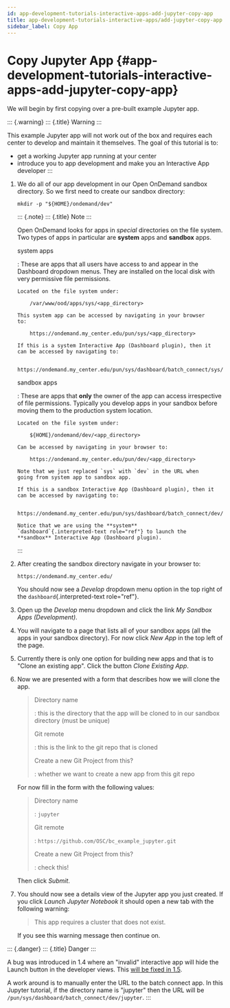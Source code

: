 ```yaml
---
id: app-development-tutorials-interactive-apps-add-jupyter-copy-app
title: app-development-tutorials-interactive-apps/add-jupyter-copy-app
sidebar_label: Copy App
---
```

Copy Jupyter App {#app-development-tutorials-interactive-apps-add-jupyter-copy-app}
================

We will begin by first copying over a pre-built example Jupyter app.

::: {.warning}
::: {.title}
Warning
:::

This example Jupyter app will not work out of the box and requires each
center to develop and maintain it themselves. The goal of this tutorial
is to:

-   get a working Jupyter app running at your center
-   introduce you to app development and make you an Interactive App
    developer
:::

1.  We do all of our app development in our Open OnDemand sandbox
    directory. So we first need to create our sandbox directory:

    ``` {.sh}
    mkdir -p "${HOME}/ondemand/dev"
    ```

    ::: {.note}
    ::: {.title}
    Note
    :::

    Open OnDemand looks for apps in *special* directories on the file
    system. Two types of apps in particular are **system** apps and
    **sandbox** apps.

    system apps

    :   These are apps that all users have access to and appear in the
        Dashboard dropdown menus. They are installed on the local disk
        with very permissive file permissions.

        Located on the file system under:

            /var/www/ood/apps/sys/<app_directory>

        This system app can be accessed by navigating in your browser
        to:

            https://ondemand.my_center.edu/pun/sys/<app_directory>

        If this is a system Interactive App (Dashboard plugin), then it
        can be accessed by navigating to:

            https://ondemand.my_center.edu/pun/sys/dashboard/batch_connect/sys/<app_directory>/session_contexts/new

    sandbox apps

    :   These are apps that **only** the owner of the app can access
        irrespective of file permissions. Typically you develop apps in
        your sandbox before moving them to the production system
        location.

        Located on the file system under:

            ${HOME}/ondemand/dev/<app_directory>

        Can be accessed by navigating in your browser to:

            https://ondemand.my_center.edu/pun/dev/<app_directory>

        Note that we just replaced `sys` with `dev` in the URL when
        going from system app to sandbox app.

        If this is a sandbox Interactive App (Dashboard plugin), then it
        can be accessed by navigating to:

            https://ondemand.my_center.edu/pun/sys/dashboard/batch_connect/dev/<app_directory>/session_contexts/new

        Notice that we are using the **system**
        `dashboard`{.interpreted-text role="ref"} to launch the
        **sandbox** Interactive App (Dashboard plugin).
    :::

2.  After creating the sandbox directory navigate in your browser to:

        https://ondemand.my_center.edu/

    You should now see a *Develop* dropdown menu option in the top right
    of the `dashboard`{.interpreted-text role="ref"}.

3.  Open up the *Develop* menu dropdown and click the link *My Sandbox
    Apps (Development)*.

4.  You will navigate to a page that lists all of your sandbox apps (all
    the apps in your sandbox directory). For now click *New App* in the
    top left of the page.

5.  Currently there is only one option for building new apps and that is
    to \"Clone an existing app\". Click the button *Clone Existing App*.

6.  Now we are presented with a form that describes how we will clone
    the app.

    > Directory name
    >
    > :   this is the directory that the app will be cloned to in our
    >     sandbox directory (must be unique)
    >
    > Git remote
    >
    > :   this is the link to the git repo that is cloned
    >
    > Create a new Git Project from this?
    >
    > :   whether we want to create a new app from this git repo

    For now fill in the form with the following values:

    > Directory name
    >
    > :   `jupyter`
    >
    > Git remote
    >
    > :   `https://github.com/OSC/bc_example_jupyter.git`
    >
    > Create a new Git Project from this?
    >
    > :   check this!

    Then click *Submit*.

7.  You should now see a details view of the Jupyter app you just
    created. If you click *Launch Jupyter Notebook* it should open a new
    tab with the following warning:

    > This app requires a cluster that does not exist.

    If you see this warning message then continue on.

::: {.danger}
::: {.title}
Danger
:::

A bug was introduced in 1.4 where an \"invalid\" interactive app will
hide the Launch button in the developer views. This [will be fixed in
1.5](https://github.com/OSC/ood-dashboard/pull/435).

A work around is to manually enter the URL to the batch connect app. In
this Jupyter tutorial, if the directory name is \"jupyter\" then the URL
will be `/pun/sys/dashboard/batch_connect/dev/jupyter`.
:::
